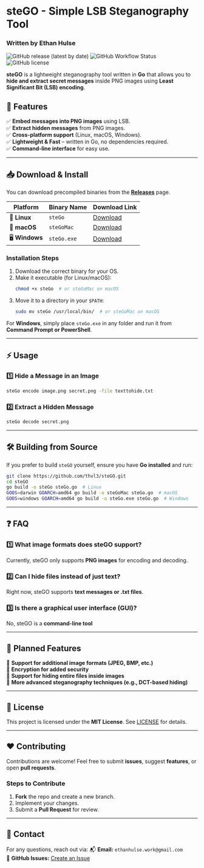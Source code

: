 # steGO - Simple LSB Steganography Tool

### Written by Ethan Hulse
![GitHub release (latest by date)](https://img.shields.io/github/v/release/thvl3/steGO)
![GitHub Workflow Status](https://img.shields.io/github/actions/workflow/status/thvl3/steGO/build.yml?branch=main)
![GitHub license](https://img.shields.io/github/license/thvl3/steGO)

**steGO** is a lightweight steganography tool written in **Go** that allows you to **hide and extract secret messages** inside PNG images using **Least Significant Bit (LSB) encoding**.

## 🚀 Features
✅ **Embed messages into PNG images** using LSB.  
✅ **Extract hidden messages** from PNG images.  
✅ **Cross-platform support** (Linux, macOS, Windows).  
✅ **Lightweight & Fast** – written in Go, no dependencies required.  
✅ **Command-line interface** for easy use.  

---

## 📥 Download & Install
You can download precompiled binaries from the **[Releases](https://github.com/thvl3/steGO/releases)** page.

| Platform | Binary Name | Download Link |
|----------|------------|---------------|
| 🐧 **Linux** | `steGo` | [Download](https://github.com/thvl3/steGO/releases/latest) |
| 🍏 **macOS** | `steGoMac` | [Download](https://github.com/thvl3/steGO/releases/latest) |
| 🖥 **Windows** | `steGo.exe` | [Download](https://github.com/thvl3/steGO/releases/latest) |

### **Installation Steps**
1. Download the correct binary for your OS.
2. Make it executable (for Linux/macOS):
   ```sh
   chmod +x steGo  # or steGoMac on macOS
   ```
3. Move it to a directory in your `$PATH`:
   ```sh
   sudo mv steGo /usr/local/bin/  # or steGoMac on macOS
   ```

For **Windows**, simply place `steGo.exe` in any folder and run it from **Command Prompt or PowerShell**.

---

## ⚡ Usage
### **1️⃣ Hide a Message in an Image**
```sh
steGo encode image.png secret.png -file texttohide.txt
```
### **2️⃣ Extract a Hidden Message**
```sh
steGo decode secret.png
```

---

## 🛠 Building from Source
If you prefer to build `steGO` yourself, ensure you have **Go installed** and run:
```sh
git clone https://github.com/thvl3/steGO.git
cd steGO
go build -o steGo steGo.go  # Linux
GOOS=darwin GOARCH=amd64 go build -o steGoMac steGo.go  # macOS
GOOS=windows GOARCH=amd64 go build -o steGo.exe steGo.go  # Windows
```

---

## ❓ FAQ
### **1️⃣ What image formats does steGO support?**
Currently, steGO only supports **PNG images** for encoding and decoding.

### **2️⃣ Can I hide files instead of just text?**
Right now, steGO supports **text messages or .txt files**.

### **3️⃣ Is there a graphical user interface (GUI)?**
No, steGO is a **command-line tool**

---

## 🎯 Planned Features
🔹 **Support for additional image formats (JPEG, BMP, etc.)**  
🔹 **Encryption for added security**  
🔹 **Support for hiding entire files inside images**  
🔹 **More advanced steganography techniques (e.g., DCT-based hiding)**  

---

## 📜 License
This project is licensed under the **MIT License**. See [LICENSE](LICENSE) for details.

---

## ❤️ Contributing
Contributions are welcome! Feel free to submit **issues**, suggest **features**, or open **pull requests**.

### **Steps to Contribute**
1. **Fork** the repo and create a new branch.
2. Implement your changes.
3. Submit a **Pull Request** for review.

---

## 📧 Contact
For any questions, reach out via:
📬 **Email:** `ethanhulse.work@gmail.com`  
🐙 **GitHub Issues:** [Create an Issue](https://github.com/thvl3/steGO/issues)
